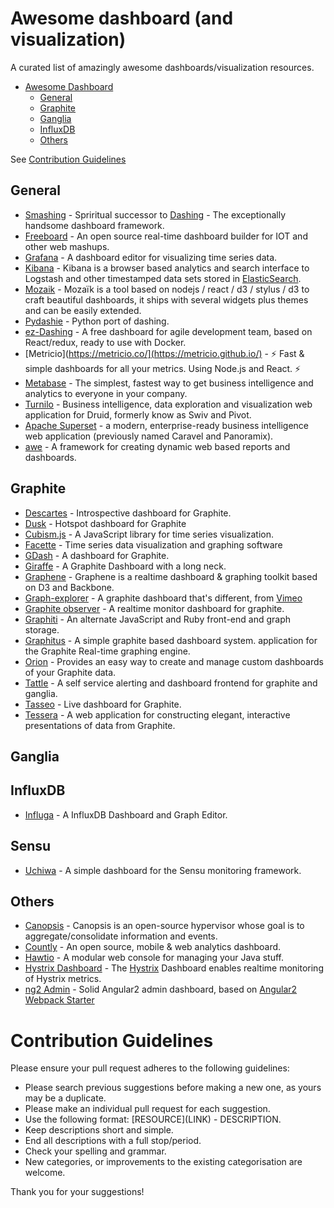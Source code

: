# Awesome dashboard (and visualization)

A curated list of amazingly awesome dashboards/visualization resources.

* [Awesome Dashboard](#awesome-dashboard)
  * [General](#general)
  * [Graphite](#graphite)
  * [Ganglia](#ganglia)
  * [InfluxDB](#influxdb)
  * [Others](#others)

See [Contribution Guidelines](#contribution-guidelines)

## General

* [Smashing](https://github.com/Smashing/smashing) - Spriritual successor to [Dashing](http://shopify.github.io/dashing/) - The exceptionally handsome dashboard framework.
* [Freeboard](https://github.com/Freeboard/freeboard) - An open source real-time dashboard builder for IOT and other web mashups.
* [Grafana](http://grafana.org/) - A dashboard editor for visualizing time series data.
* [Kibana](https://github.com/elasticsearch/kibana) - Kibana is a browser based analytics and search interface to Logstash and other timestamped data sets stored in [ElasticSearch](http://www.elasticsearch.org/).
* [Mozaik](http://github.com/plouc/mozaik) - Mozaïk is a tool based on nodejs / react / d3 / stylus / d3 to craft beautiful dashboards, it ships with several widgets plus themes and can be easily extended.
* [Pydashie](https://github.com/evolvedlight/pydashie) - Python port of dashing.
* [ez-Dashing](https://github.com/ylacaute/ez-Dashing) - A free dashboard for agile development team, based on React/redux, ready to use with Docker.
* [Metricio](https://metricio.co/](https://metricio.github.io/) - ⚡ Fast & simple dashboards for all your metrics. Using Node.js and React. ⚡
* [Metabase](https://github.com/metabase/metabase) - The simplest, fastest way to get business intelligence and analytics to everyone in your company.
* [Turnilo](https://github.com/allegro/turnilo) - Business intelligence, data exploration and visualization web application for Druid, formerly know as Swiv and Pivot.
* [Apache Superset](https://github.com/apache/incubator-superset) - a modern, enterprise-ready business intelligence web application (previously named Caravel and Panoramix).
* [awe](https://github.com/dankilman/awe) - A framework for creating dynamic web based reports and dashboards.

## Graphite

* [Descartes](https://github.com/obfuscurity/descartes) - Introspective dashboard for Graphite.
* [Dusk](https://github.com/obfuscurity/dusk) - Hotspot dashboard for Graphite
* [Cubism.js](http://square.github.io/cubism/) - A JavaScript library for time series visualization.
* [Facette](https://facette.io/) - Time series data visualization and graphing software
* [GDash](https://github.com/ripienaar/gdash) - A dashboard for Graphite.
* [Giraffe](https://github.com/kenhub/giraffe) - A Graphite Dashboard with a long neck.
* [Graphene](http://jondot.github.io/graphene/) - Graphene is a realtime dashboard & graphing toolkit based on D3 and Backbone.
* [Graph-explorer](http://vimeo.github.io/graph-explorer/) - A graphite dashboard that's different, from [Vimeo](https://github.com/vimeo)
* [Graphite observer](https://github.com/huoxy/graphite-observer) - A realtime monitor dashboard for graphite.
* [Graphiti](https://github.com/paperlesspost/graphiti) - An alternate JavaScript and Ruby front-end and graph storage.
* [Graphitus](https://github.com/ezbz/graphitus) - A simple graphite based dashboard system.
application for the Graphite Real-time graphing engine.
* [Orion](https://github.com/gree/Orion) - Provides an easy way to create and manage custom dashboards of your Graphite data.
* [Tattle](https://github.com/wayfair/Graphite-Tattle) - A self service alerting and dashboard frontend for graphite and ganglia.
* [Tasseo](https://github.com/obfuscurity/tasseo) - Live dashboard for Graphite.
* [Tessera](http://urbanairship.github.io/tessera/) - A web application for constructing elegant, interactive presentations of data from Graphite.

## Ganglia

## InfluxDB

* [Influga](https://github.com/hakobera/influga) - A InfluxDB Dashboard and Graph Editor.

## Sensu

* [Uchiwa](https://github.com/sensu/uchiwa) - A simple dashboard for the Sensu monitoring framework.

## Others

* [Canopsis](https://github.com/capensis/canopsis) - Canopsis is an open-source hypervisor whose goal is to aggregate/consolidate information and events.
* [Countly](https://github.com/countly/countly-server) - An open source, mobile & web analytics dashboard.
* [Hawtio](http://hawt.io) - A  modular web console for managing your Java stuff.
* [Hystrix Dashboard](https://github.com/Netflix-Skunkworks/hystrix-dashboard) - The [Hystrix](https://github.com/Netflix/Hystrix) Dashboard enables realtime monitoring of Hystrix metrics.
* [ng2 Admin](https://github.com/akveo/ng2-admin) - Solid Angular2 admin dashboard, based on [Angular2 Webpack Starter](https://github.com/AngularClass/angular2-webpack-starter)

# Contribution Guidelines

Please ensure your pull request adheres to the following guidelines:

* Please search previous suggestions before making a new one, as yours may be a duplicate.
* Please make an individual pull request for each suggestion.
* Use the following format: \[RESOURCE\]\(LINK\) - DESCRIPTION.
* Keep descriptions short and simple.
* End all descriptions with a full stop/period.
* Check your spelling and grammar.
* New categories, or improvements to the existing categorisation are welcome.

Thank you for your suggestions!
